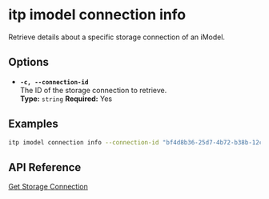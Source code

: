 # itp imodel connection info

Retrieve details about a specific storage connection of an iModel.

## Options

- **`-c, --connection-id`**  
  The ID of the storage connection to retrieve.  
  **Type:** `string` **Required:** Yes

## Examples

```bash
itp imodel connection info --connection-id "bf4d8b36-25d7-4b72-b38b-12c1f0325f42"
```

## API Reference

[Get Storage Connection](https://developer.bentley.com/apis/synchronization/operations/get-storage-connection/)
